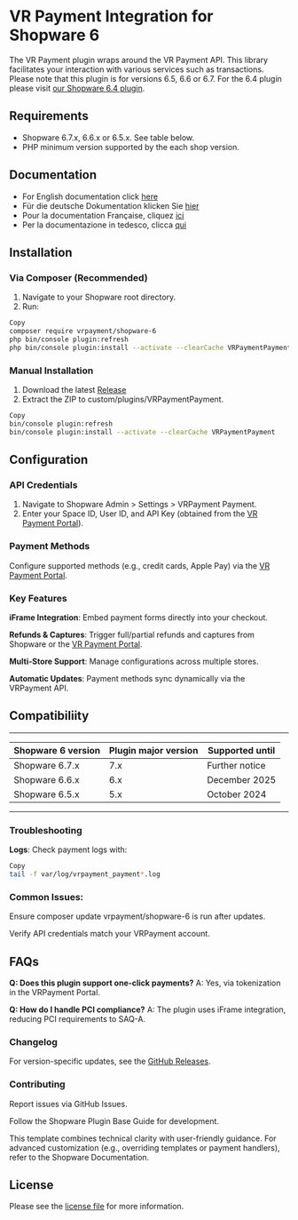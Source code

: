 

VR Payment Integration for Shopware 6
=============================

The VR Payment plugin wraps around the VR Payment API. This library facilitates your interaction with various services such as transactions.
Please note that this plugin is for versions 6.5, 6.6 or 6.7. For the 6.4 plugin please visit [our Shopware 6.4 plugin](https://github.com/vr-payment/shopware-6-4).

## Requirements

- Shopware 6.7.x, 6.6.x or 6.5.x. See table below.
- PHP minimum version supported by the each shop version.

## Documentation

- For English documentation click [here](https://docs.plugin-documentation.vr-payment.de/vr-payment/shopware-6/7.0.1/docs/en/documentation.html)
- Für die deutsche Dokumentation klicken Sie [hier](https://docs.plugin-documentation.vr-payment.de/vr-payment/shopware-6/7.0.1/docs/de/documentation.html)
- Pour la documentation Française, cliquez [ici](https://docs.plugin-documentation.vr-payment.de/vr-payment/shopware-6/7.0.1/docs/fr/documentation.html)
- Per la documentazione in tedesco, clicca [qui](https://docs.plugin-documentation.vr-payment.de/vr-payment/shopware-6/7.0.1/docs/it/documentation.html)

## Installation

### **Via Composer (Recommended)**  
1. Navigate to your Shopware root directory.
2. Run:

```bash
Copy
composer require vrpayment/shopware-6
php bin/console plugin:refresh
php bin/console plugin:install --activate --clearCache VRPaymentPayment
```

### Manual Installation

1. Download the latest [Release](../../releases)
2. Extract the ZIP to custom/plugins/VRPaymentPayment.

```bash
Copy
bin/console plugin:refresh  
bin/console plugin:install --activate --clearCache VRPaymentPayment  
```

## Configuration
### API Credentials

1. Navigate to Shopware Admin > Settings > VRPayment Payment.
2. Enter your Space ID, User ID, and API Key (obtained from the [VR Payment Portal](https://gateway.vr-payment.de/)).

### Payment Methods

Configure supported methods (e.g., credit cards, Apple Pay) via the [VR Payment Portal](https://gateway.vr-payment.de/).

### Key Features
**iFrame Integration**: Embed payment forms directly into your checkout.

**Refunds & Captures**: Trigger full/partial refunds and captures from Shopware or the [VR Payment Portal](https://gateway.vr-payment.de/).

**Multi-Store Support**: Manage configurations across multiple stores.

**Automatic Updates**: Payment methods sync dynamically via the VRPayment API.

## Compatibiliity

___________________________________________________________________________________
| Shopware 6 version            | Plugin major version   | Supported until        |
|-------------------------------|------------------------|------------------------|
| Shopware 6.7.x                | 7.x                    | Further notice         |
| Shopware 6.6.x                | 6.x                    | December 2025          |
| Shopware 6.5.x                | 5.x                    | October 2024           |
-----------------------------------------------------------------------------------

### Troubleshooting
**Logs**: Check payment logs with:

```bash
Copy
tail -f var/log/vrpayment_payment*.log
```
### Common Issues:

Ensure composer update vrpayment/shopware-6 is run after updates.

Verify API credentials match your VRPayment account.

## FAQs
**Q: Does this plugin support one-click payments?**
A: Yes, via tokenization in the VRPayment Portal.

**Q: How do I handle PCI compliance?**
A: The plugin uses iFrame integration, reducing PCI requirements to SAQ-A.

### Changelog
For version-specific updates, see the [GitHub Releases](https://github.com/vr-payment/shopware-6/releases).

### Contributing
Report issues via GitHub Issues.

Follow the Shopware Plugin Base Guide for development.

This template combines technical clarity with user-friendly guidance. For advanced customization (e.g., overriding templates or payment handlers), refer to the Shopware Documentation.

## License

Please see the [license file](https://github.com/vr-payment/shopware-6/blob/master/LICENSE.txt) for more information.
